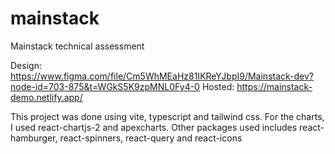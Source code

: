 # mainstack
Mainstack technical assessment

Design: https://www.figma.com/file/Cm5WhMEaHz81IKReYJbpI9/Mainstack-dev?node-id=703-875&t=WGkS5K9zpMNL0Fy4-0
Hosted: https://mainstack-demo.netlify.app/

This project was done using vite, typescript and tailwind css. 
For the charts, I used react-chartjs-2 and apexcharts. 
Other packages used includes react-hamburger, react-spinners, react-query and react-icons
